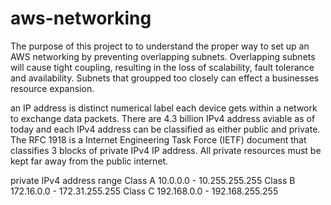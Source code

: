 # aws-networking

The purpose of this project to to understand the proper way to set up an AWS networking by preventing overlapping subnets. 
Overlapping subnets will cause tight coupling, resulting in the loss of scalability, fault tolerance and availability. Subnets that groupped too closely can effect a businesses resource expansion. 

an IP address is distinct numerical label each device gets within a network to exchange data packets. There are 4.3 billion IPv4 address aviable as of today and each IPv4 address can be classified as either public and private. The RFC 1918 is a Internet Engineering Task Force (IETF) document that classifies 3 blocks of private IPv4 IP address. All private resources must be kept far away from the public internet. 

private IPv4 address range 
Class A 10.0.0.0 - 10.255.255.255
Class B 172.16.0.0 - 172.31.255.255
Class C 192.168.0.0 - 192.168.255.255
